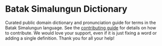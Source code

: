 
# Batak Simalungun Dictionary

Curated public domain dictionary and pronunciation guide for terms in the Batak Simalungun language. See the [contributing guide](https://github.com/drumworkteam/term/blob/make/.github/contributing.md) for details on how to contribute. We would love your support, even if it is just fixing a word or adding a single definition. Thank you for all your help!